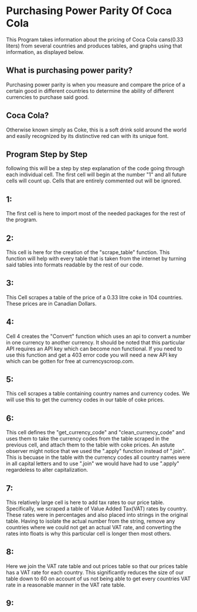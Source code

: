 # Purchasing Power Parity Of Coca Cola
This Program takes information about the pricing of Coca Cola cans(0.33 liters) from several countries and produces tables, and graphs using that information, as displayed below.

## What is purchasing power parity?
Purchasing power parity is when you measure and compare the price of a certain good in different countries to determine the ability of different currencies to purchase said good.

## Coca Cola?
Otherwise known simply as Coke, this is a soft drink sold around the world and easily recognized by its distinctive red can with its unique font.

## Program Step by Step
following this will be a step by step explanation of the code going through each individual cell. The first cell will begin at the number "1" and all future cells will count up. Cells that are entirely commented out will be ignored.

## 1:
The first cell is here to import most of the needed packages for the rest of the program.

## 2:
This cell is here for the creation of the "scrape_table" function. This function will help with every table that is taken from the internet by turning said tables into formats readable by the rest of our code.

## 3:
This Cell scrapes a table of the price of a 0.33 litre coke in 104 countries. These prices are in Canadian Dollars.

## 4:
Cell 4 creates the "Convert" function which uses an api to convert a number in one currency to another currency. It should be noted that this particular API requires an API key which can become non functional. If you need to use this function and get a 403 error code you will need a new API key which can be gotten for free at currencyscroop.com.

## 5:
This cell scrapes a table containing country names and currency codes. We will use this to get the currency codes in our table of coke prices.

## 6:
This cell defines the "get_currency_code" and "clean_currency_code" and uses them to take the currency codes from the table scraped in the previous cell, and attach them to the table with coke prices. An astute observer might notice that we used the ".apply" function instead of ".join". This is becuase in the table with the currency codes all country names were in all capital letters and to use ".join" we would have had to use ".apply" regardeless to alter capitalization. 

## 7:
This relatively large cell is here to add tax rates to our price table. Specifically, we scraped a table of Value Added Tax(VAT) rates by country. These rates were in percentages and also placed into strings in the original table. Having to isolate the actual number from the string, remove any countries where we could not get an actual VAT rate, and converting the rates into floats is why this particular cell is longer then most others.

## 8:
Here we join the VAT rate table and out prices table so that our prices table has a VAT rate for each country. This significantly reduces the size of our table down to 60 on account of us not being able to get every countries VAT rate in a reasonable manner in the VAT rate table.

## 9:

